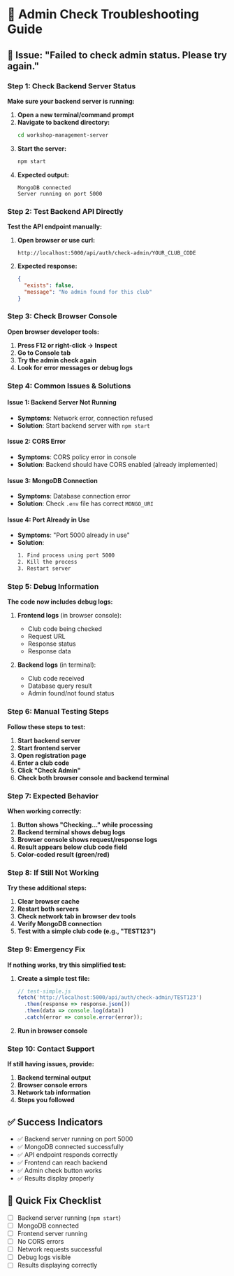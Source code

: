 # 🔧 Admin Check Troubleshooting Guide

## 🚨 **Issue: "Failed to check admin status. Please try again."**

### **Step 1: Check Backend Server Status**

**Make sure your backend server is running:**

1. **Open a new terminal/command prompt**
2. **Navigate to backend directory:**
   ```bash
   cd workshop-management-server
   ```
3. **Start the server:**
   ```bash
   npm start
   ```
4. **Expected output:**
   ```
   MongoDB connected
   Server running on port 5000
   ```

### **Step 2: Test Backend API Directly**

**Test the API endpoint manually:**

1. **Open browser or use curl:**
   ```
   http://localhost:5000/api/auth/check-admin/YOUR_CLUB_CODE
   ```
2. **Expected response:**
   ```json
   {
     "exists": false,
     "message": "No admin found for this club"
   }
   ```

### **Step 3: Check Browser Console**

**Open browser developer tools:**

1. **Press F12 or right-click → Inspect**
2. **Go to Console tab**
3. **Try the admin check again**
4. **Look for error messages or debug logs**

### **Step 4: Common Issues & Solutions**

#### **Issue 1: Backend Server Not Running**
- **Symptoms**: Network error, connection refused
- **Solution**: Start backend server with `npm start`

#### **Issue 2: CORS Error**
- **Symptoms**: CORS policy error in console
- **Solution**: Backend should have CORS enabled (already implemented)

#### **Issue 3: MongoDB Connection**
- **Symptoms**: Database connection error
- **Solution**: Check `.env` file has correct `MONGO_URI`

#### **Issue 4: Port Already in Use**
- **Symptoms**: "Port 5000 already in use"
- **Solution**: 
  ```bash
  1. Find process using port 5000
  2. Kill the process
  3. Restart server
  ```

### **Step 5: Debug Information**

**The code now includes debug logs:**

1. **Frontend logs** (in browser console):
   - Club code being checked
   - Request URL
   - Response status
   - Response data

2. **Backend logs** (in terminal):
   - Club code received
   - Database query result
   - Admin found/not found status

### **Step 6: Manual Testing Steps**

**Follow these steps to test:**

1. **Start backend server**
2. **Start frontend server**
3. **Open registration page**
4. **Enter a club code**
5. **Click "Check Admin"**
6. **Check both browser console and backend terminal**

### **Step 7: Expected Behavior**

**When working correctly:**

1. **Button shows "Checking..." while processing**
2. **Backend terminal shows debug logs**
3. **Browser console shows request/response logs**
4. **Result appears below club code field**
5. **Color-coded result (green/red)**

### **Step 8: If Still Not Working**

**Try these additional steps:**

1. **Clear browser cache**
2. **Restart both servers**
3. **Check network tab in browser dev tools**
4. **Verify MongoDB connection**
5. **Test with a simple club code (e.g., "TEST123")**

### **Step 9: Emergency Fix**

**If nothing works, try this simplified test:**

1. **Create a simple test file:**
   ```javascript
   // test-simple.js
   fetch('http://localhost:5000/api/auth/check-admin/TEST123')
     .then(response => response.json())
     .then(data => console.log(data))
     .catch(error => console.error(error));
   ```

2. **Run in browser console**

### **Step 10: Contact Support**

**If still having issues, provide:**

1. **Backend terminal output**
2. **Browser console errors**
3. **Network tab information**
4. **Steps you followed**

## ✅ **Success Indicators**

- ✅ Backend server running on port 5000
- ✅ MongoDB connected successfully
- ✅ API endpoint responds correctly
- ✅ Frontend can reach backend
- ✅ Admin check button works
- ✅ Results display properly

## 🎯 **Quick Fix Checklist**

- [ ] Backend server running (`npm start`)
- [ ] MongoDB connected
- [ ] Frontend server running
- [ ] No CORS errors
- [ ] Network requests successful
- [ ] Debug logs visible
- [ ] Results displaying correctly 